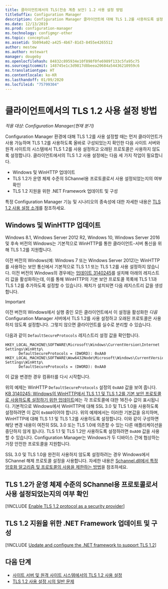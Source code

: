 ```yaml
---
title: 클라이언트에서의 TLS(전송 계층 보안) 1.2 사용 설정 방법
titleSuffix: Configuration Manager
description: Configuration Manager 클라이언트에 대해 TLS 1.2를 사용하도록 설정하는 방법에 대한 정보입니다.
ms.date: 12/13/2019
ms.prod: configuration-manager
ms.technology: configmgr-other
ms.topic: conceptual
ms.assetid: 5b094a02-a425-4b67-81d3-8455e4265512
author: mestew
ms.author: mstewart
manager: dougeby
ms.openlocfilehash: 84832c895934e10f898f0fe6989f133c5fa95c75
ms.sourcegitcommit: 148745e1c3d9817d8beea20684a54436210959c6
ms.translationtype: HT
ms.contentlocale: ko-KR
ms.lasthandoff: 01/09/2020
ms.locfileid: "75799304"
---
```

# <a name="how-to-enable-tls-12-on-clients"></a>클라이언트에서의 TLS 1.2 사용 설정 방법

*적용 대상: Configuration Manager(현재 분기)*

Configuration Manager 환경에 대해 TLS 1.2를 사용 설정할 때는 먼저 클라이언트가 사용 가능하며 TLS 1.2를 사용하도록 올바로 구성되었는지 확인한 다음 사이트 서버와 원격 사이트의 시스템에서 TLS 1.2를 사용 설정하고 오래된 프로토콜은 사용하지 않도록 설정합니다. 클라이언트에서의 TLS 1.2 사용 설정에는 다음 세 가지 작업이 필요합니다.

- Windows 및 WinHTTP 업데이트
- TLS 1.2가 운영 체제 수준의 SChannel용 프로토콜로서 사용 설정되었는지의 여부 확인
- TLS 1.2 지원을 위한 .NET Framework 업데이트 및 구성

특정 Configuration Manager 기능 및 시나리오의 종속성에 대한 자세한 내용은 [TLS 1.2 사용 설정 소개](/sccm/core/plan-design/security/enable-tls-1-2)를 참조하세요.

## <a name="bkmk_winhttp"></a> Windows 및 WinHTTP 업데이트

Windows 8.1, Windows Server 2012 R2, Windows 10, Windows Server 2016 및 후속 버전의 Windows는 기본적으로 WinHTTP를 통한 클라이언트-서버 통신을 위해 TLS 1.2를 지원합니다. 

이전 버전의 Windows(예: Windows 7 또는 Windows Server 2012)는 WinHTTP를 사용하는 보안 통신에서 기본적으로 TLS 1.1 또는 TLS 1.2를 사용 설정하지 않습니다. 이전 버전의 Windows의 경우에는 [업데이트 3140245](https://support.microsoft.com/help/3140245)를 설치해 아래의 레지스트리 값을 활성화하는데, 이를 통해 WinHTTP의 기본 보안 프로토콜 목록에 TLS 1.1과 TLS 1.2를 추가하도록 설정할 수 있습니다. 패치가 설치되면 다음 레지스트리 값을 생성합니다.

> [!IMPORTANT]
> 이전 버전의 Windows에서 실행 중인 모든 클라이언트에서 이 설정을 활성화한 *다음* Configuration Manager 서버에서 TLS 1.2를 사용 설정하고 오래된 프로토콜은 사용하지 않도록 설정합니다. 그렇지 않으면 클라이언트를 실수로 분리할 수 있습니다.

다음과 같이 `DefaultSecureProtocols` 레지스트리 설정 값을 확인합니다.

``` Registry
HKEY_LOCAL_MACHINE\SOFTWARE\Microsoft\Windows\CurrentVersion\Internet Settings\WinHttp\
      DefaultSecureProtocols = (DWORD): 0xAA0
HKEY_LOCAL_MACHINE\SOFTWARE\Wow6432Node\Microsoft\Windows\CurrentVersion\Internet Settings\WinHttp\
      DefaultSecureProtocols = (DWORD): 0xAA0
```

이 값을 변경한 경우 컴퓨터를 다시 시작합니다.

위의 예제는 WinHTTP `DefaultSecureProtocols` 설정의 `0xAA0` 값을 보여 줍니다. [KB 3140245: Windows의 WinHTTP에서 TLS 1.1 및 TLS 1.2를 기본 보안 프로토콜로 사용하도록 설정하기 위한 업데이트](https://support.microsoft.com/help/3140245)에는 각 프로토콜에 대한 16진수 값이 표시됩니다. 기본적으로 Windows에서 WinHTTP에 대해 SSL 3.0 및 TLS 1.0을 사용하도록 설정하려면 이 값이 `0x0A0`이어야 합니다. 위의 예제에서는 이러한 기본값을 유지하며, WinHTTP에 대해 TLS 1.1 및 TLS 1.2를 사용하도록 설정합니다. 이와 같이 구성하면 해당 변경 내용이 여전히 SSL 3.0 또는 TLS 1.0에 의존할 수 있는 다른 애플리케이션을 중단하지 않게 됩니다. TLS 1.1 및 TLS 1.2만 사용하도록 설정하려면 `0xA00` 값을 사용할 수 있습니다. Configuration Manager는 Windows가 두 디바이스 간에 협상하는 가장 안전한 프로토콜을 지원합니다.

 SSL 3.0 및 TLS 1.0을 완전히 사용하지 않도록 설정하려는 경우 Windows에서 SChannel 해제 프로토콜 설정을 사용합니다. 자세한 내용은 [Schannel.dll에서 특정 암호화 알고리즘 및 프로토콜의 사용을 제한하는 방법](https://support.microsoft.com/help/245030/how-to-restrict-the-use-of-certain-cryptographic-algorithms-and-protoc)을 참조하세요.

## <a name="bkmk_protocol"></a> TLS 1.2가 운영 체제 수준의 SChannel용 프로토콜로서 사용 설정되었는지의 여부 확인

[!INCLUDE [Enable TLS 1.2 protocol as a security provider](includes/enable-tls-1-2-protocol-security-provider.md)]

## <a name="bkmk_net"></a> TLS 1.2 지원을 위한 .NET Framework 업데이트 및 구성

[!INCLUDE [Update and configure the .NET framework to support TLS 1.2](includes/update-net-framework-to-support-tls-1-2.md)]


## <a name="next-steps"></a>다음 단계

- [사이트 서버 및 원격 사이트 시스템에서의 TLS 1.2 사용 설정](/sccm/core/plan-design/security/enable-tls-1-2-server)
- [TLS 1.2 사용 설정 시의 일반 문제](/sccm/core/plan-design/security/enable-tls-1-2-troubleshoot)

